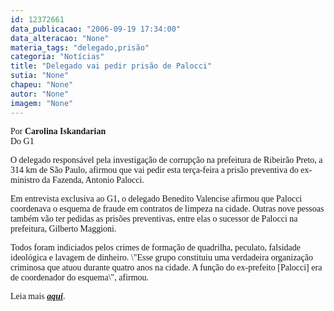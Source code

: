 ```yaml
---
id: 12372661
data_publicacao: "2006-09-19 17:34:00"
data_alteracao: "None"
materia_tags: "delegado,prisão"
categoria: "Notícias"
title: "Delegado vai pedir prisão de Palocci"
sutia: "None"
chapeu: "None"
autor: "None"
imagem: "None"
---
```

<p><P><FONT face=Verdana>Por <STRONG>Carolina Iskandarian<BR></STRONG>Do G1</FONT></P></p>
<p><P><FONT face=Verdana>O delegado&nbsp;responsável pela investigação de corrupção&nbsp;na prefeitura de Ribeirão Preto, a 314&nbsp;km de São Paulo,&nbsp;afirmou que vai pedir esta terça-feira a prisão preventiva do ex-ministro da Fazenda, Antonio Palocci. </FONT></P></p>
<p><P><FONT face=Verdana>Em entrevista exclusiva ao G1, o delegado Benedito Valencise afirmou que&nbsp;Palocci coordenava o esquema de fraude em contratos de limpeza na cidade. Outras&nbsp;nove pessoas também vão ter pedidas as prisões preventivas, entre elas o sucessor de Palocci na prefeitura, Gilberto Maggioni.</FONT></P></p>
<p><P><FONT face=Verdana>Todos foram indiciados pelos crimes de formação de quadrilha, peculato, falsidade ideológica e lavagem de dinheiro. \"Esse grupo constituiu uma verdadeira organização criminosa que atuou durante quatro anos na cidade. A função do ex-prefeito [Palocci] era de coordenador do esquema\", afirmou. </FONT></P></p>
<p><P><FONT face=Verdana>Leia mais </FONT><A href=\"https://g1.globo.com/Noticias/Politica/0,,AA1278599-5601-51,00.html\" target_=\"blank\"><STRONG><EM><FONT face=Verdana>aqui</FONT></EM></STRONG></A><FONT face=Verdana>.</FONT> </P> </p>

